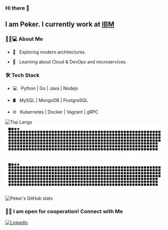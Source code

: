 ### Hi there 👋
## I am Peker. I currently work at [IBM](https://www.ibm.com/us-en/)<br>




<h3> 👨🏻💻 About Me </h3>


- 🤔 &nbsp; Exploring modern architectures.

- 🌱 &nbsp; Learning about Cloud & DevOps and microservices.


<h3>🛠 Tech Stack</h3>


- 💻 &nbsp; Python | Go | Java | Nodejs
 
- 🛢 &nbsp; MySQL | MongoDB | PostgreSQL

- 🌐 &nbsp; Kubernetes | Docker | Vagrant | gRPC

![Top Langs](https://github-readme-stats.vercel.app/api/top-langs/?username=nebipeker&layout=compact)
![Contribution Snake Light](https://raw.githubusercontent.com/nebipeker/nebipeker/output/github-snake-light.svg#gh-light-mode-only)
![Contribution Snake Dark](https://raw.githubusercontent.com/nebipeker/nebipeker/output/github-snake-dark.svg#gh-dark-mode-only)
<br/>
![Peker's GitHub stats](https://github-readme-stats.vercel.app/api?username=nebipeker&count_private=true)

<h3> 🤝🏻 I am open for cooperation! Connect with Me </h3>
<a href="https://www.linkedin.com/in/pekercelik/"><img alt="LinkedIn" src="https://img.shields.io/badge/LinkedIn-Peker%20Celik-blue?style=flat-square&logo=linkedin"></a>



